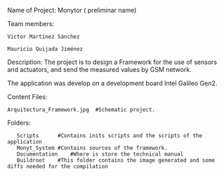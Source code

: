Name of Project: Monytor ( preliminar name)

Team members:

	Victor Martínez Sánchez 

	Mauricio Quijada Jiménez


Description:
The project is to design a Framework for the use of sensors and actuators, and send the measured values by GSM network.

The application was develop on a development board Intel Galileo Gen2.

Content Files:

	Arquitectura_Framework.jpg  #Schematic project.

Folders:

       Scripts		#Contains inits scripts and the scripts of the application
       Monyt_System	#Contains sources of the framework.
       Documentation	#Where is store the technical manual
       Buildroot	#This folder contains the image generated and some diffs needed for the compilation
